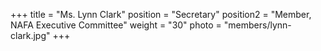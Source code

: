 +++
title     = "Ms. Lynn Clark"
position  = "Secretary"
position2 = "Member, NAFA Executive Committee"
weight    = "30"
photo      = "members/lynn-clark.jpg"
+++
